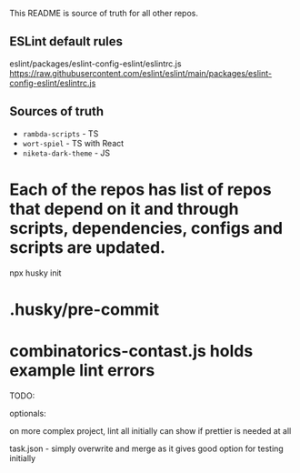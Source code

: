 This README is source of truth for all other repos.

## ESLint default rules

eslint/packages/eslint-config-eslint/eslintrc.js
https://raw.githubusercontent.com/eslint/eslint/main/packages/eslint-config-eslint/eslintrc.js

## Sources of truth

- `rambda-scripts` - TS
- `wort-spiel` - TS with React
- `niketa-dark-theme` - JS

Each of the repos has list of repos that depend on it and through scripts, dependencies, configs and scripts are updated.
===
npx husky init

.husky/pre-commit
===
combinatorics-contast.js holds example lint errors
===
TODO:

optionals:

on more complex project, lint all initially can show if prettier is needed at all

task.json - simply overwrite and merge as it gives good option for testing initially

